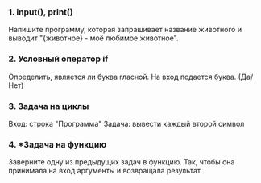 ### 1. input(), print()

Напишите программу, которая запрашивает название животного и выводит "{животное} - моё любимое животное".

### 2. Условный оператор if

Определить, является ли буква гласной. На вход подается буква. (Да/Нет)

### 3. Задача на циклы

Вход: строка "Программа"
Задача: вывести каждый второй символ

### 4. *Задача на функцию

Заверните одну из предыдущих задач в функцию. Так, чтобы она принимала на вход аргументы и возвращала результат.